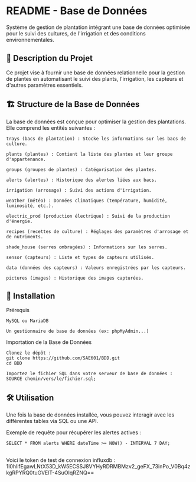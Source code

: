 # README - Base de Données

Système de gestion de plantation intégrant une base de données optimisée pour le suivi des cultures, de l'irrigation et des conditions environnementales.

## 📌 Description du Projet

Ce projet vise à fournir une base de données relationnelle pour la gestion de plantes en automatisant le suivi des plants, l'irrigation, les capteurs et d'autres paramètres essentiels.

## 🏗 Structure de la Base de Données

La base de données est conçue pour optimiser la gestion des plantations. Elle comprend les entités suivantes :

    trays (bacs de plantation) : Stocke les informations sur les bacs de culture.

    plants (plantes) : Contient la liste des plantes et leur groupe d'appartenance.

    groups (groupes de plantes) : Catégorisation des plantes.

    alerts (alertes) : Historique des alertes liées aux bacs.

    irrigation (arrosage) : Suivi des actions d'irrigation.

    weather (météo) : Données climatiques (température, humidité, luminosité, etc.).

    electric_prod (production électrique) : Suivi de la production d'énergie.

    recipes (recettes de culture) : Réglages des paramètres d'arrosage et de nutriments.

    shade_house (serres ombragées) : Informations sur les serres.

    sensor (capteurs) : Liste et types de capteurs utilisés.

    data (données des capteurs) : Valeurs enregistrées par les capteurs.

    pictures (images) : Historique des images capturées.

## 🚀 Installation
Prérequis

    MySQL ou MariaDB

    Un gestionnaire de base de données (ex: phpMyAdmin...)

Importation de la Base de Données

    Clonez le dépôt :
    git clone https://github.com/SAE601/BDD.git
    cd BDD

    Importez le fichier SQL dans votre serveur de base de données :
    SOURCE chemin/vers/le/fichier.sql;

## 🛠 Utilisation

Une fois la base de données installée, vous pouvez interagir avec les différentes tables via SQL ou une API.

Exemple de requête pour récupérer les alertes actives :

    SELECT * FROM alerts WHERE dateTime >= NOW() - INTERVAL 7 DAY;


## 

Voici le token de test de connexion influxdb : 1I0hlifEgawLNtX53D_kW5ECSSJ8VYHyRDRMBMzv2_geFX_73inPo_V0Bq4zkgRPYRQ0tuGVElT-4SuOIqRZNQ==
